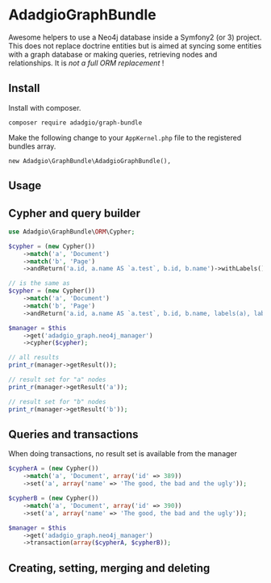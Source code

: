 AdadgioGraphBundle
====

Awesome helpers to use a Neo4j database inside a Symfony2 (or 3) project. This does not replace doctrine entities but is aimed at syncing some entities
with a graph database or making queries, retrieving nodes and relationships. It is *not a full ORM replacement* !

## Install

Install with composer.

`composer require adadgio/graph-bundle`

Make the following change to your `AppKernel.php` file to the registered bundles array.

```
new Adadgio\GraphBundle\AdadgioGraphBundle(),
```

## Usage

## Cypher and query builder

```php
use Adadgio\GraphBundle\ORM\Cypher;

$cypher = (new Cypher())
    ->match('a', 'Document')
    ->match('b', 'Page')
    ->andReturn('a.id, a.name AS `a.test`, b.id, b.name')->withLabels()->withId();

// is the same as
$cypher = (new Cypher())
    ->match('a', 'Document')
    ->match('b', 'Page')
    ->andReturn('a.id, a.name AS `a.test`, b.id, b.name, labels(a), labels(b), id(a), id(b)');

$manager = $this
    ->get('adadgio_graph.neo4j_manager')
    ->cypher($cypher);

// all results
print_r(manager->getResult());

// result set for "a" nodes
print_r(manager->getResult('a'));

// result set for "b" nodes
print_r(manager->getResult('b'));

```

## Queries and transactions

When doing transactions, no result set is available from the manager

```php
$cypherA = (new Cypher())
    ->match('a', 'Document', array('id' => 389))
    ->set('a', array('name' => 'The good, the bad and the ugly'));

$cypherB = (new Cypher())
    ->match('a', 'Document', array('id' => 390))
    ->set('a', array('name' => 'The good, the bad and the ugly'));

$manager = $this
    ->get('adadgio_graph.neo4j_manager')
    ->transaction(array($cypherA, $cypherB));
```

## Creating, setting, merging and deleting
